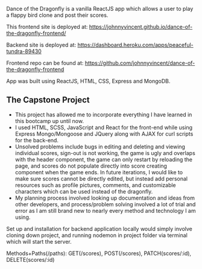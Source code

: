 Dance of the Dragonfly is a vanilla ReactJS app which allows a user to play a flappy bird clone and post their scores. 

This frontend site is deployed at: https://johnnyvincent.github.io/dance-of-the-dragonfly-frontend/

Backend site is deployed at: https://dashboard.heroku.com/apps/peaceful-tundra-89430

Frontend repo can be found at: https://github.com/johnnyvincent/dance-of-the-dragonfly-frontend

App was built using ReactJS, HTML, CSS, Express and MongoDB.

## The Capstone Project
- This project has allowed me to incorporate everything I have learned in this bootcamp up until now.
- I used HTML, SCSS, JavaScript and React for the front-end while using Express Mongo/Mongoose and JQuery along with AJAX for curl scripts for the back-end.
- Unsolved problems include bugs in editing and deleting and viewing individual scores, sign-out is not working, the game is ugly and overlaps with the header component, the game can only restart by reloading the page, and scores do not populate directly into score creating component when the game ends. In future iterations, I would like to make sure scores cannot be directly edited, but instead add personal resources such as profile pictures, comments, and customizable characters which can be used instead of the dragonfly. 
- My planning process involved looking up documentation and ideas from other developers, and process/problem solving involved a lot of trial and error as I am still brand new to nearly every method and technology I am using. 

Set up and installation for backend application locally would simply involve cloning down project, and running nodemon in project folder via terminal which will start the server. 

Methods+Paths(/paths): GET(/scores), POST(/scores), PATCH(scores/:id), DELETE(scores/:id)